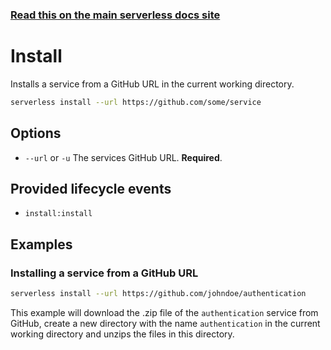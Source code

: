 <!--
title: Serverless Framework Commands - AWS Lambda - Install
menuText: Install
menuOrder: 2
description: Install pre-written AWS Lambda Functions, Events and Resources with the Serverless Framework
layout: Doc
-->

<!-- DOCS-SITE-LINK:START automatically generated  -->
### [Read this on the main serverless docs site](https://www.serverless.com/framework/docs/providers/aws/cli-reference/install)
<!-- DOCS-SITE-LINK:END -->

# Install

Installs a service from a GitHub URL in the current working directory.

```bash
serverless install --url https://github.com/some/service
```

## Options
- `--url` or `-u` The services GitHub URL. **Required**.

## Provided lifecycle events
- `install:install`

## Examples

### Installing a service from a GitHub URL

```bash
serverless install --url https://github.com/johndoe/authentication
```

This example will download the .zip file of the `authentication` service from GitHub, create a new directory with the name `authentication` in the current working directory and unzips the files in this directory.